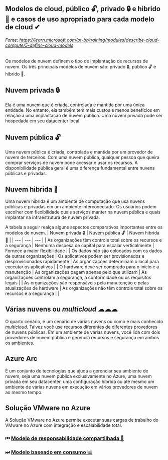 ## Modelos de cloud, público 🔓, privado 🔒 e hibrido 🔐 e casos de uso apropriado para cada modelo de cloud ✔
###### Fonte: https://learn.microsoft.com/pt-br/training/modules/describe-cloud-compute/5-define-cloud-models

Os modelos de nuvem definem o tipo de implantação de recursos de nuvem. Os três principais modelos de nuvem são: privado 🔒, público 🔓 e híbrido 🔐.

## Nuvem privada 🔒
Ela é uma nuvem que é criada, controlada e mantida por uma única entidade. No entanto, ela também tem mais custos e menos benefícios em relação a uma implantação de nuvem pública. Uma nuvem privada pode ser hospedada em seu datacenter local.

## Nuvem pública 🔓
Uma nuvem pública é criada, controlada e mantida por um provedor de nuvem de terceiros. Com uma nuvem pública, qualquer pessoa que queira comprar serviços de nuvem pode acessar e usar os recursos. A disponibilidade pública geral é uma diferença fundamental entre nuvens públicas e privadas.

## Nuvem hibrida 🔐
Uma nuvem híbrida é um ambiente de computação que usa nuvens públicas e privadas em um ambiente interconectado. Os usuários podem escolher com flexibilidade quais serviços manter na nuvem pública e quais implantar na infraestrutura de nuvem privada.

A tabela a seguir realça alguns aspectos comparativos importantes entre os modelos de nuvem.
| Nuvem privada 🔒 | Nuvem pública 🔓 | Nuvem hibrida 🔐 |
| --- | --- | --- |
| As organizações têm controle total sobre os recursos e a segurança | Nenhuma despesa de capital para escalar verticalmente | Fornece a maior flexibilidade |
| Os dados não são colocados com os dados de outras organizações | Os aplicativos podem ser provisionados e desprovisionados rapidamente | As organizações determinam o local para executar os aplicativos |
| O hardware deve ser comprado para o início e a manutenção | As organizações pagam apenas pelo que utilizam | As organizações controlam a segurança, a conformidade ou os requisitos legais |
| As organizações são responsáveis pela manutenção e pelas atualizações de hardware | As organizações não têm controle total sobre os recursos e a segurança |  |

## Várias nuvens ou *multicloud* ☁☁☁
O quarto cenário, é um cenário de várias nuvens ou como é mais conhecido *multicloud*. Talvez você use recursos diferentes de diferentes provedores de nuvens públicas. Em um ambiente de várias nuvens, você lida com dois provedores de nuvem pública e gerencia recursos e segurança em ambos os ambientes.

## Azure Arc
É um conjunto de tecnologias que ajuda a gerenciar seu ambiente de nuvem, seja uma nuvem pública exclusivamente no Azure, uma nuvem privada em seu datacenter, uma configuração híbrida ou até mesmo um ambiente de várias nuvens em execução em vários provedores de nuvem ao mesmo tempo.

## Solução VMware no Azure
A Solução VMware no Azure permite executar suas cargas de trabalho do VMware no Azure com integração e escalabilidade total.

### ⏮ <a href="https://github.com/ofabiobatista/AZ-900/blob/main/modeloResponsabilidadeCompartilhada.md"> Modelo de responsabilidade compartilhada 🤝 </a>
### ⏭ <a href="https://github.com/ofabiobatista/AZ-900/blob/main/modeloBaseadoConsumo.md"> Modelo baseado em consumo 📊 </a>
